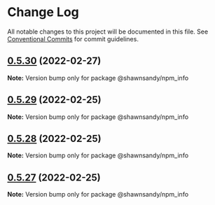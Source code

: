 # Change Log

All notable changes to this project will be documented in this file.
See [Conventional Commits](https://conventionalcommits.org) for commit guidelines.

## [0.5.30](https://github.com/shawn-sandy/idea/compare/@shawnsandy/npm_info@0.5.29...@shawnsandy/npm_info@0.5.30) (2022-02-27)

**Note:** Version bump only for package @shawnsandy/npm_info






## [0.5.29](https://github.com/shawn-sandy/idea/compare/@shawnsandy/npm_info@0.5.28...@shawnsandy/npm_info@0.5.29) (2022-02-25)

**Note:** Version bump only for package @shawnsandy/npm_info





## [0.5.28](https://github.com/shawn-sandy/idea/compare/@shawnsandy/npm_info@0.5.26...@shawnsandy/npm_info@0.5.28) (2022-02-25)

**Note:** Version bump only for package @shawnsandy/npm_info





## [0.5.27](https://github.com/shawn-sandy/idea/compare/@shawnsandy/npm_info@0.5.26...@shawnsandy/npm_info@0.5.27) (2022-02-25)

**Note:** Version bump only for package @shawnsandy/npm_info
